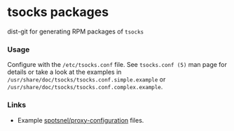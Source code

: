 tsocks packages
===============

dist-git for generating RPM packages of `tsocks`


### Usage
Configure with the `/etc/tsocks.conf` file. See `tsocks.conf (5)` man page for details or take a look at the examples in `/usr/share/doc/tsocks/tsocks.conf.simple.example` or `/usr/share/doc/tsocks/tsocks.conf.complex.example`.


### Links

  * Example [spotsnel/proxy-configuration](https://github.com/spotsnel/proxy-configuration) files.
